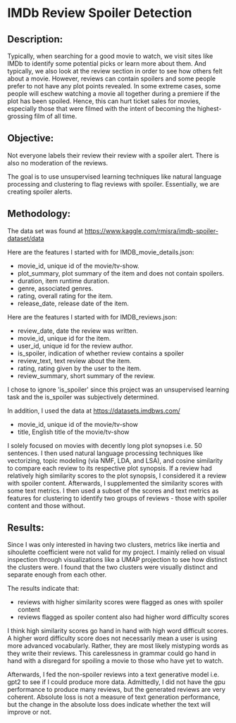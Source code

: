 # IMDb Review Spoiler Detection

## Description:
Typically, when searching for a good movie to watch, we visit sites like IMDb to identify some potential picks or learn more about them. And typically, we also look at the review section in order to see how others felt about a movie. However, reviews can contain spoilers and some people prefer to not have any plot points revealed. In some extreme cases, some people will eschew watching a movie all together during a premiere if the plot has been spoiled. Hence, this can hurt ticket sales for movies, especially those that were filmed with the intent of becoming the highest-grossing film of all time.

## Objective:
Not everyone labels their review their review with a spoiler alert. There is also no moderation of the reviews.

The goal is to use unsupervised learning techniques like natural language processing and clustering to flag reviews with spoiler. Essentially, we are creating spoiler alerts.

## Methodology:
The data set was found at https://www.kaggle.com/rmisra/imdb-spoiler-dataset/data

Here are the features I started with for IMDB_movie_details.json:
- movie_id, unique id of the movie/tv-show.
- plot_summary, plot summary of the item and does not contain spoilers.
- duration, item runtime duration.
- genre, associated genres.
- rating, overall rating for the item.
- release_date, release date of the item.

Here are the features I started with for IMDB_reviews.json:
- review_date, date the review was written.
- movie_id, unique id for the item.
- user_id, unique id for the review author.
- is_spoiler, indication of whether review contains a spoiler
- review_text, text review about the item.
- rating, rating given by the user to the item.
- review_summary, short summary of the review.

I chose to ignore 'is_spoiler' since this project was an unsupervised learning task and the is_spoiler was subjectively determined.

In addition, I used the data at https://datasets.imdbws.com/
- movie_id, unique id of the movie/tv-show
- title, English title of the movie/tv-show

I solely focused on movies with decently long plot synopses i.e. 50 sentences. I then used natural language processing techniques like vectorizing, topic modeling (via NMF, LDA, and LSA), and cosine similarity to compare each review to its respective plot synopsis. If a review had relatively high similarity scores to the plot synopsis, I considered it a review with spoiler content. Afterwards, I supplemented the similarity scores with some text metrics. I then used a subset of the scores and text metrics as features for clustering to identify two groups of reviews - those with spoiler content and those without.

## Results:
Since I was only interested in having two clusters, metrics like inertia and sihoulette coefficient were not valid for my project. I mainly relied on visual inspection through visualizations like a UMAP projection to see how distinct the clusters were. I found that the two clusters were visually distinct and separate enough from each other.

The results indicate that:
- reviews with higher similarity scores were flagged as ones with spoiler content
- reviews flagged as spoiler content also had higher word difficulty scores

I think high similarity scores go hand in hand with high word difficult scores. A higher word difficulty score does not necessarily mean a user is using more advanced vocabularly. Rather, they are most likely mistyping words as they write their reviews. This carelessness in grammar could go hand in hand with a disregard for spoiling a movie to those who have yet to watch.

Afterwards, I fed the non-spoiler reviews into a text generative model i.e. gpt2 to see if I could produce more data. Admittedly, I did not have the gpu performance to produce many reviews, but the generated reviews are very coherent. Absolute loss is not a measure of text generation performance, but the change in the absolute loss does indicate whether the text will improve or not.
